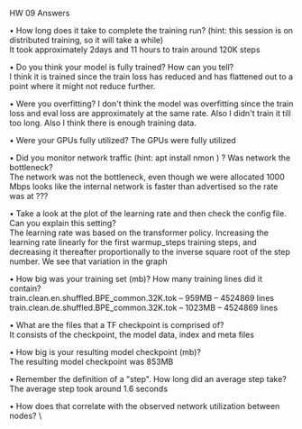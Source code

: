 HW 09 Answers

•	How long does it take to complete the training run? (hint: this session is on distributed training, so it will take a while) \
  It took approximately 2days and  11 hours to train around 120K steps

•	Do you think your model is fully trained? How can you tell? \
  I think it is trained since the train loss has reduced and has flattened out to a point where it might not reduce further.

•	Were you overfitting?
  I don't think the model was overfitting since the train loss and eval loss are approximately at the same rate. Also I didn't train it   till too long. Also I think there is enough training data.

•	Were your GPUs fully utilized?
  The GPUs were fully utilized

•	Did you monitor network traffic (hint: apt install nmon ) ? Was network the bottleneck? \
  The network was not the bottleneck, even though we were allocated  1000 Mbps looks like the internal network is faster than advertised 
  so the rate was at ???
  
•	Take a look at the plot of the learning rate and then check the config file. Can you explain this setting? \
  The learning rate was based on the transformer policy. Increasing the learning rate linearly for the first warmup_steps training steps,
  and decreasing it thereafter proportionally to the inverse square root of the step number. We see that variation in the graph

•	How big was your training set (mb)? How many training lines did it contain? \
  train.clean.en.shuffled.BPE_common.32K.tok – 959MB – 4524869 lines \
  train.clean.de.shuffled.BPE_common.32K.tok – 1023MB – 4524869 lines

•	What are the files that a TF checkpoint is comprised of? \
  It consists of the checkpoint, the model data, index and meta files

•	How big is your resulting model checkpoint (mb)?  \
  The resulting model checkpoint was 853MB

•	Remember the definition of a "step". How long did an average step take? \
  The average step took around 1.6 seconds

•	How does that correlate with the observed network utilization between nodes? \
